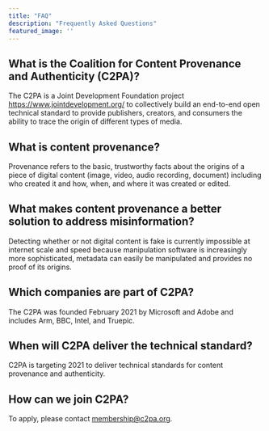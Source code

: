 ```yaml
---
title: "FAQ"
description: "Frequently Asked Questions"
featured_image: ''
---
```


## What is the Coalition for Content Provenance and Authenticity (C2PA)?
The C2PA is a Joint Development Foundation project https://www.jointdevelopment.org/ to collectively build an end-to-end open technical standard to provide publishers, creators, and consumers the ability to trace the origin of different types of media.

## What is content provenance?
Provenance refers to the basic, trustworthy facts about the origins of a piece of digital content (image, video, audio recording, document) including who created it and how, when, and where it was created or edited. 

## What makes content provenance a better solution to address misinformation?
Detecting whether or not digital content is fake is currently impossible at internet scale and speed because manipulation software is increasingly more sophisticated, metadata can easily be manipulated and provides no proof of its origins. 

## Which companies are part of C2PA?
The C2PA was founded February 2021 by Microsoft and Adobe and includes Arm, BBC, Intel, and Truepic.

## When will C2PA deliver the technical standard?
C2PA is targeting 2021 to deliver technical standards for content provenance and authenticity. 

## How can we join C2PA?
To apply, please contact membership@c2pa.org.
